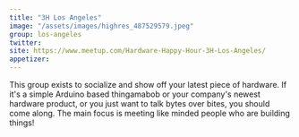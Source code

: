 ```yaml
---
title: "3H Los Angeles"
image: "/assets/images/highres_487529579.jpeg"
group: los-angeles
twitter:
site: https://www.meetup.com/Hardware-Happy-Hour-3H-Los-Angeles/
appetizer:
---
```

This group exists to socialize and show off your latest piece of hardware. If it's a simple Arduino based thingamabob or your company's newest hardware product, or you just want to talk bytes over bites, you should come along. The main focus is meeting like minded people who are building things!

